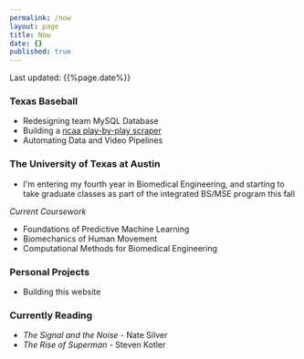```yaml
---
permalink: /now
layout: page
title: Now
date: {}
published: true
---
```

Last updated: {{%page.date%}}
### Texas Baseball
- Redesigning team MySQL Database
- Building a [ncaa play-by-play scraper](https://github.com/milesok/pbpy/)
- Automating Data and Video Pipelines

### The University of Texas at Austin
- I'm entering my fourth year in Biomedical Engineering, and starting to take graduate classes as part of the integrated BS/MSE program this fall

*Current Coursework*
- Foundations of Predictive Machine Learning
- Biomechanics of Human Movement
- Computational Methods for Biomedical Engineering

### Personal Projects
- Building this website

### Currently Reading
- *The Signal and the Noise* - Nate Silver
- *The Rise of Superman* - Steven Kotler